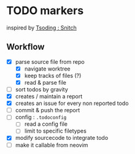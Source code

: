 # TODO markers

inspired by [Tsoding : Snitch](/https://github.com/tsoding/snitch)

## Workflow

- [x] parse source file from repo
  - [x] navigate worktree
  - [x] keep tracks of files (?)
  - [x] read & parse file
- [ ] sort todos by gravity
- [x] creates / maintain a report
- [x] creates an issue for every non reported todo
- [ ] commit & push the report
- [ ] config : `.todoconfig`
  - [ ] read a config file
  - [ ] limit to specific filetypes
- [x] modify sourcecode to integrate todo
- [ ] make it callable from neovim

